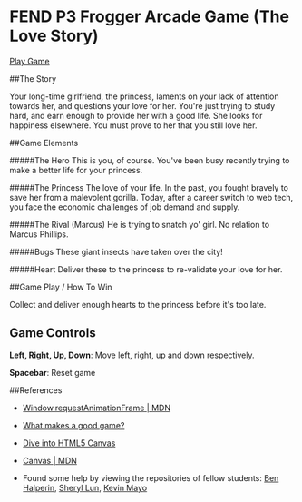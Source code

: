 FEND P3 Frogger Arcade Game (The Love Story)
============================================

[Play Game](http://haopei.github.io/frontend-nanodegree-arcade-game/index.html)

##The Story

Your long-time girlfriend, the princess, laments on your lack of attention towards her, and questions your love for her. You're just trying to study hard, and earn enough to provide her with a good life. She looks for happiness elsewhere. You must prove to her that you still love her.


##Game Elements

#####The Hero
This is you, of course. You've been busy recently trying to make a better life for your princess.

#####The Princess
The love of your life. In the past, you fought bravely to save her from a malevolent gorilla. Today, after a career switch to web tech, you face the economic challenges of job demand and supply. 

#####The Rival (Marcus)
He is trying to snatch yo' girl. No relation to Marcus Phillips.

#####Bugs
These giant insects have taken over the city!

#####Heart
Deliver these to the princess to re-validate your love for her.


##Game Play / How To Win

Collect and deliver enough hearts to the princess before it's too late.


## Game Controls

**Left, Right, Up, Down**: Move left, right, up and down respectively.

**Spacebar**: Reset game

##References

- [Window.requestAnimationFrame | MDN](https://developer.mozilla.org/en/docs/Web/API/window.requestAnimationFrame)
- [What makes a good game?](http://serc.carleton.edu/introgeo/games/goodgame.html)
- [Dive into HTML5 Canvas](http://diveintohtml5.info/canvas.html)
- [Canvas | MDN](https://developer.mozilla.org/en-US/docs/Web/API/Canvas_API)

- Found some help by viewing the repositories of fellow students: [Ben Halperin](https://github.com/bahalps/frontend-nanodegree-arcade-game), [Sheryl Lun](https://github.com/sheryllun/Project3-BugAvoider), [Kevin Mayo](https://github.com/kevdonk/frontend-nanodegree-arcade-game)